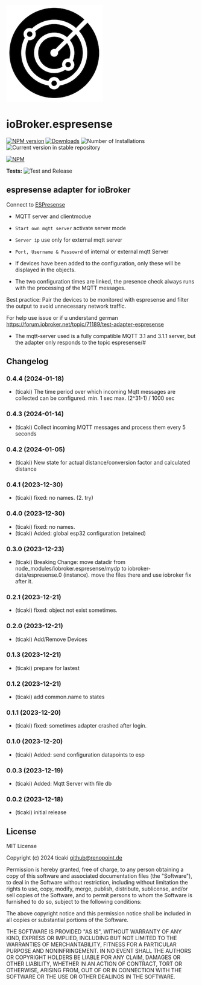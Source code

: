 ![Logo](admin/espresense.png)
# ioBroker.espresense

[![NPM version](https://img.shields.io/npm/v/iobroker.espresense.svg)](https://www.npmjs.com/package/iobroker.espresense)
[![Downloads](https://img.shields.io/npm/dm/iobroker.espresense.svg)](https://www.npmjs.com/package/iobroker.espresense)
![Number of Installations](https://iobroker.live/badges/espresense-installed.svg)
![Current version in stable repository](https://iobroker.live/badges/espresense-stable.svg)

[![NPM](https://nodei.co/npm/iobroker.espresense.png?downloads=true)](https://nodei.co/npm/iobroker.espresense/)

**Tests:** ![Test and Release](https://github.com/ticaki/ioBroker.espresense/workflows/Test%20and%20Release/badge.svg)

## espresense adapter for ioBroker

Connect to [ESPresense](https://espresense.com)

- MQTT server and clientmodue 
- `Start own mqtt server` activate server mode
- `Server ip` use only for external mqtt server
- `Port, Username & Passowrd` of internal or external mqtt Server

- If devices have been added to the configuration, only these will be displayed in the objects. 
- The two configuration times are linked, the presence check always runs with the processing of the MQTT messages.

Best practice: Pair the devices to be monitored with espresense and filter the output to avoid unnecessary network traffic.

For help use issue or if u understand german https://forum.iobroker.net/topic/71189/test-adapter-espresense



* The mqtt-server used is a fully compatible MQTT 3.1 and 3.1.1 server, but the adapter only responds to the topic espresense/#  

## Changelog
<!--
    Placeholder for the next version (at the beginning of the line):
    ### **WORK IN PROGRESS**
-->
### 0.4.4 (2024-01-18)
* (ticaki) The time period over which incoming Mqtt messages are collected can be configured. min. 1 sec max. (2^31-1) / 1000 sec

### 0.4.3 (2024-01-14)
* (ticaki) Collect incoming MQTT messages and process them every 5 seconds

### 0.4.2 (2024-01-05)
* (ticaki) New state for actual distance/conversion factor and calculated distance

### 0.4.1 (2023-12-30)
* (ticaki) fixed: no names. (2. try)

### 0.4.0 (2023-12-30)
* (ticaki) fixed: no names.
* (ticaki) Added: global esp32 configuration (retained)

### 0.3.0 (2023-12-23)
* (ticaki) Breaking Change: move datadir from node_modules/iobroker.espresense/mydp to iobroker-data/espresense.0 (instance). move the files there and use iobroker fix after it.

### 0.2.1 (2023-12-21)
* (ticaki) fixed: object not exist sometimes.

### 0.2.0 (2023-12-21)
* (ticaki) Add/Remove Devices

### 0.1.3 (2023-12-21)
* (ticaki) prepare for lastest

### 0.1.2 (2023-12-21)
* (ticaki) add common.name to states

### 0.1.1 (2023-12-20)
* (ticaki) fixed: sometimes adapter crashed after login.

### 0.1.0 (2023-12-20)
* (ticaki) Added: send configuration datapoints to esp

### 0.0.3 (2023-12-19)
* (ticaki) Added: Mqtt Server with file db

### 0.0.2 (2023-12-18)
* (ticaki) initial release

## License
MIT License

Copyright (c) 2024 ticaki <github@renopoint.de>

Permission is hereby granted, free of charge, to any person obtaining a copy
of this software and associated documentation files (the "Software"), to deal
in the Software without restriction, including without limitation the rights
to use, copy, modify, merge, publish, distribute, sublicense, and/or sell
copies of the Software, and to permit persons to whom the Software is
furnished to do so, subject to the following conditions:

The above copyright notice and this permission notice shall be included in all
copies or substantial portions of the Software.

THE SOFTWARE IS PROVIDED "AS IS", WITHOUT WARRANTY OF ANY KIND, EXPRESS OR
IMPLIED, INCLUDING BUT NOT LIMITED TO THE WARRANTIES OF MERCHANTABILITY,
FITNESS FOR A PARTICULAR PURPOSE AND NONINFRINGEMENT. IN NO EVENT SHALL THE
AUTHORS OR COPYRIGHT HOLDERS BE LIABLE FOR ANY CLAIM, DAMAGES OR OTHER
LIABILITY, WHETHER IN AN ACTION OF CONTRACT, TORT OR OTHERWISE, ARISING FROM,
OUT OF OR IN CONNECTION WITH THE SOFTWARE OR THE USE OR OTHER DEALINGS IN THE
SOFTWARE.